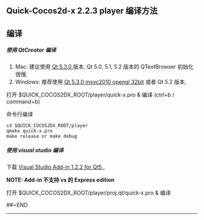 ## Quick-Cocos2d-x 2.2.3 player 编译方法

## 编译

##### 使用 QtCreator 编译

1. Mac: 建议使用 [Qt 5.3.0 ][1] 版本, Qt 5.0, 5.1, 5.2 版本的 QTextBrowser 初始化很慢.
2. Windows: 推荐使用 [Qt 5.3.0 msvc2010 opengl 32bit][2] 或者 Qt 5.2 版本,


打开 $QUICK_COCOS2DX_ROOT/player/quick-x.pro & 编译 (ctrl+b / command+b)

命令行编译

~~~
cd $QUICK_COCOS2DX_ROOT/player
qmake quick-x.pro
make release or make debug
~~~

##### 使用 visual studio 编译

下载 [ Visual Studio Add-in 1.2.2 for Qt5 ][3], 

**NOTE: Add-in 不支持 vs 的 Express edition**

打开 $QUICK_COCOS2DX_ROOT/player/proj.qt/quick-x.pro & 编译


##~END

---
[1]: http://download.qt-project.org/official_releases/qt/5.3/5.3.0/qt-opensource-mac-x64-clang-5.3.0.dmg
[2]: http://download.qt-project.org/official_releases/qt/5.3/5.3.0/qt-opensource-windows-x86-msvc2010_opengl-5.3.0.exe
[3]: http://download.qt-project.org/official_releases/vsaddin/qt-vs-addin-1.2.2-opensource.exe

